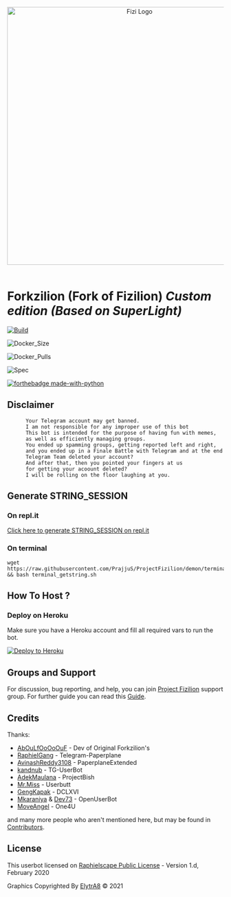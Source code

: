 <p align="center">
   <a href="https://github.com/PrajjuS/ProjectFizilion"><img src="https://github.com/PrajjuS/ProjectFizilion/raw/dragon/resources/IMG_20201109_130207_262.jpg" alt="Fizi Logo" width=600px></a>
   <br>
   <br>
</p>

# Forkzilion (Fork of Fizilion) *Custom edition (Based on SuperLight)*

[![Build](https://img.shields.io/github/workflow/status/DunggVN/Forkzilion/FailedChecker?style=for-the-badge)](https://github.com/AbOuLfOoOoOuF/ProjectFizilion/actions "build")

![Docker_Size](https://img.shields.io/docker/image-size/_/ubuntu?style=for-the-badge)

![Docker_Pulls](https://img.shields.io/docker/pulls/_/ubuntu?style=for-the-badge)

![Spec](https://img.shields.io/badge/Made%20with-LOVE-red?style=for-the-badge)

[![forthebadge made-with-python](http://ForTheBadge.com/images/badges/made-with-python.svg)](https://www.python.org/)

## Disclaimer
```
      Your Telegram account may get banned.
      I am not responsible for any improper use of this bot
      This bot is intended for the purpose of having fun with memes,
      as well as efficiently managing groups.
      You ended up spamming groups, getting reported left and right,
      and you ended up in a Finale Battle with Telegram and at the end
      Telegram Team deleted your account?
      And after that, then you pointed your fingers at us
      for getting your acoount deleted?
      I will be rolling on the floor laughing at you.
```

## Generate STRING_SESSION

### On repl.it
[Click here to generate STRING_SESSION on repl.it](https://session.uraniumcore.repl.run)

### On terminal
```
wget https://raw.githubusercontent.com/PrajjuS/ProjectFizilion/demon/terminal_getstring.sh && bash terminal_getstring.sh
```

## How To Host ?

### Deploy on Heroku
Make sure you have a Heroku account and fill all required vars to run the bot.

<p align="left"><a href="https://dashboard.heroku.com/new?button-url=https%3A%2F%2Fgithub.com%2FDunggVN%2FForkzilion%2Ftree%2FDunggVN&template=https%3A%2F%2Fgithub.com%2FDunggVN%2FForkzilion%2Ftree%2FDunggVN"> <img src="https://www.herokucdn.com/deploy/button.svg" alt="Deploy to Heroku" /></a></p>

## Groups and Support

For discussion, bug reporting, and help, you can join [Project Fizilion](https://t.me/ProjectFizilionChat) support group.
For further guide you can read this [Guide](https://telegra.ph/How-to-host-a-Telegram-Userbot-07-01-2).


## Credits

Thanks:
* [AbOuLfOoOoOuF](https://github.com/AbOuLfOoOoOuF) - Dev of Original Forkzilion's
* [RaphielGang](https://github.com/RaphielGang) - Telegram-Paperplane
* [AvinashReddy3108](https://github.com/AvinashReddy3108) - PaperplaneExtended
* [kandnub](https://github.com/kandnub) - TG-UserBot
* [AdekMaulana](https://github.com/adekmaulana) - ProjectBish
* [Mr.Miss](https://github.com/keselekpermen69) - Userbutt
* [GengKapak](https://github.com/GengKapak) - DCLXVI
* [Mkaraniya](https://github.com/mkaraniya) & [Dev73](https://github.com/Devp73) - OpenUserBot
* [MoveAngel](https://github.com/MoveAngel) - One4U

and many more people who aren't mentioned here, but may be found in [Contributors](https://github.com/PrajjuS/ProjectFizilion/graphs/contributors).

## License

This userbot licensed on [Raphielscape Public License](https://github.com/PrajjuS/ProjectFizilion/blob/demon/LICENSE) - Version 1.d, February 2020

Graphics Copyrighted By [ElytrA8](https://t.me/ElytrA8) © 2021
